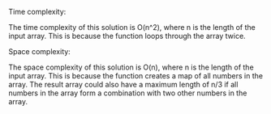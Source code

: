 <p class="has-line-data" data-line-start="0" data-line-end="1">Time complexity:</p>
<p class="has-line-data" data-line-start="2" data-line-end="3">The time complexity of this solution is O(n^2), where n is the length of the input array. This is because the function loops through the array twice.</p>
<p class="has-line-data" data-line-start="4" data-line-end="5">Space complexity:</p>
<p class="has-line-data" data-line-start="6" data-line-end="7">The space complexity of this solution is O(n), where n is the length of the input array. This is because the function creates a map of all numbers in the array. The result array could also have a maximum length of n/3 if all numbers in the array form a combination with two other numbers in the array.</p>
